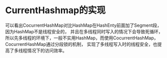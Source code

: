 CurrentHashmap的实现
===

可以看出CocurrentHashMap对比HashMap在HashEnty前面加了Segment段，因为HashMap不是线程安全的，
并且在多线程同时写入的情况下会导致死循环，
所以先多线程的环境下，一般不实用HashMap，而使用CocurrentHashMap，
CocurrentHashMap通过分段锁的机制，
实现了多线程写入时的线程安全，也提高了多线程情况下的访问效率。
